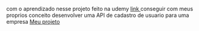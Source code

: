 com o aprendizado nesse projeto feito na udemy <a href="https://www.udemy.com/share/103PLq3@jDYMUQSgJmH3o4DqHoq2KkphVE4rnWFXvcSNekUfyHX8ad-dPl0KwIWAGrc3Bd6TIQ==/">link </a> conseguir com meus proprios conceito desenvolver uma API de cadastro de usuario para uma empresa <a href="https://github.com/alexrobem22/API">Meu projeto</a>

